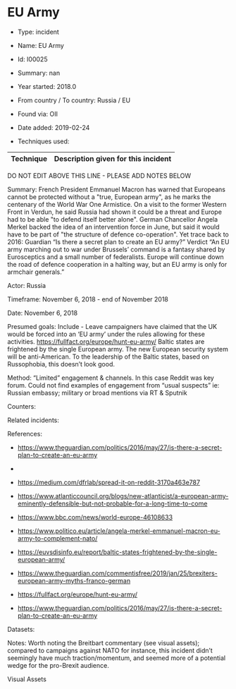 # EU Army

* Type: incident

* Name: EU Army

* Id: I00025

* Summary: nan

* Year started: 2018.0

* From country / To country: Russia / EU

* Found via: OII

* Date added: 2019-02-24

* Techniques used: 

| Technique | Description given for this incident |
| --------- | ------------------------- |

DO NOT EDIT ABOVE THIS LINE - PLEASE ADD NOTES BELOW

Summary: French President Emmanuel Macron has warned that Europeans cannot be protected without a "true, European army", as he marks the centenary of the World War One Armistice. On a visit to the former Western Front in Verdun, he said Russia had shown it could be a threat and Europe had to be able "to defend itself better alone". German Chancellor Angela Merkel backed the idea of an intervention force in June, but said it would have to be part of "the structure of defence co-operation".
Yet trace back to 2016: Guardian “Is there a secret plan to create an EU army?”
 Verdict
“An EU army marching out to war under Brussels’ command is a fantasy shared by Eurosceptics and a small number of federalists. Europe will continue down the road of defence cooperation in a halting way, but an EU army is only for armchair generals.”


Actor: Russia

Timeframe: November 6, 2018 - end of November 2018

Date: November 6, 2018

Presumed goals: 
Include - Leave campaigners have claimed that the UK would be forced into an ‘EU army’ under the rules allowing for these activities. https://fullfact.org/europe/hunt-eu-army/
Baltic states are frightened by the single European army. The new European security system will be anti-American. To the leadership of the Baltic states, based on Russophobia, this doesn’t look good.

Method: “Limited” engagement & channels. In this case Reddit was key forum. Could not find examples of engagement from “usual suspects” ie: Russian embassy; military or broad mentions via RT & Sputnik


Counters: 

Related incidents: 

References: 

* https://www.theguardian.com/politics/2016/may/27/is-there-a-secret-plan-to-create-an-eu-army
* 

* https://medium.com/dfrlab/spread-it-on-reddit-3170a463e787
* https://www.atlanticcouncil.org/blogs/new-atlanticist/a-european-army-eminently-defensible-but-not-probable-for-a-long-time-to-come
* https://www.bbc.com/news/world-europe-46108633
* https://www.politico.eu/article/angela-merkel-emmanuel-macron-eu-army-to-complement-nato/

* https://euvsdisinfo.eu/report/baltic-states-frightened-by-the-single-european-army/
* https://www.theguardian.com/commentisfree/2019/jan/25/brexiters-european-army-myths-franco-german
* https://fullfact.org/europe/hunt-eu-army/
* https://www.theguardian.com/politics/2016/may/27/is-there-a-secret-plan-to-create-an-eu-army



Datasets: 

Notes:
Worth noting the Breitbart commentary (see visual assets); compared to campaigns against NATO for instance, this incident didn’t seemingly have much traction/momentum, and seemed more of a potential wedge for the pro-Brexit audience.

Visual Assets

